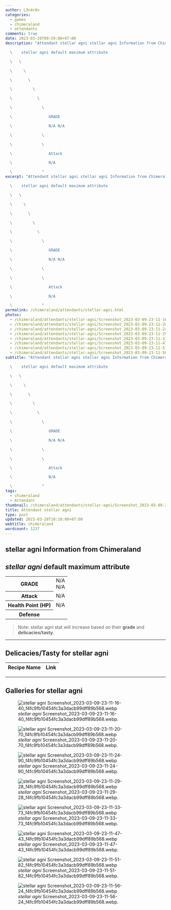 ```yaml
---
author: L3n4r0x
categories:
  - games
  - chimeraland
  - attendants
comments: true
date: 2023-03-28T09:59:08+07:00
description: "Attendant stellar agni stellar agni Information from Chimeraland

  \    stellar agni default maximum attribute

  \   \ 

  \     \ 

  \       \ 

  \         \ 

  \           \ 

  \             \ 

  \                GRADE

  \                N/A N/A

  \             \ 

  \             \ 

  \                Attack

  \                N/A

  \             "
excerpt: "Attendant stellar agni stellar agni Information from Chimeraland

  \    stellar agni default maximum attribute

  \   \ 

  \     \ 

  \       \ 

  \         \ 

  \           \ 

  \             \ 

  \                GRADE

  \                N/A N/A

  \             \ 

  \             \ 

  \                Attack

  \                N/A

  \             "
permalink: /chimeraland/attendants/stellar-agni.html
photos:
  - /chimeraland/attendants/stellar-agni/Screenshot_2023-03-09-23-11-16-40_f4fc9fb10454fc3a3dacb99dff89b568.webp
  - /chimeraland/attendants/stellar-agni/Screenshot_2023-03-09-23-11-20-70_f4fc9fb10454fc3a3dacb99dff89b568.webp
  - /chimeraland/attendants/stellar-agni/Screenshot_2023-03-09-23-11-24-90_f4fc9fb10454fc3a3dacb99dff89b568.webp
  - /chimeraland/attendants/stellar-agni/Screenshot_2023-03-09-23-11-29-28_f4fc9fb10454fc3a3dacb99dff89b568.webp
  - /chimeraland/attendants/stellar-agni/Screenshot_2023-03-09-23-11-33-73_f4fc9fb10454fc3a3dacb99dff89b568.webp
  - /chimeraland/attendants/stellar-agni/Screenshot_2023-03-09-23-11-47-43_f4fc9fb10454fc3a3dacb99dff89b568.webp
  - /chimeraland/attendants/stellar-agni/Screenshot_2023-03-09-23-11-51-82_f4fc9fb10454fc3a3dacb99dff89b568.webp
  - /chimeraland/attendants/stellar-agni/Screenshot_2023-03-09-23-11-56-24_f4fc9fb10454fc3a3dacb99dff89b568.webp
subtitle: "Attendant stellar agni stellar agni Information from Chimeraland

  \    stellar agni default maximum attribute

  \   \ 

  \     \ 

  \       \ 

  \         \ 

  \           \ 

  \             \ 

  \                GRADE

  \                N/A N/A

  \             \ 

  \             \ 

  \                Attack

  \                N/A

  \             "
tags:
  - chimeraland
  - Attendant
thumbnail: /chimeraland/attendants/stellar-agni/Screenshot_2023-03-09-23-11-16-40_f4fc9fb10454fc3a3dacb99dff89b568.webp
title: Attendant stellar agni
type: post
updated: 2023-03-28T10:10:08+07:00
webtitle: chimeraland
wordcount: 1237
---
```


<link
  rel="stylesheet"
  href="https://rawcdn.githack.com/dimaslanjaka/Web-Manajemen/870a349/css/bootstrap-5-3-0-alpha3-wrapper.css"
/>
<section id="bootstrap-wrapper">
  <div data-bs-theme="dark">
    <h2>stellar agni Information from Chimeraland</h2>
    <h2 id="attribute"><i>stellar agni</i> default maximum attribute</h2>
    <div class="row">
      <div class="col mb-2">
        <div class="card">
          <div class="card-body">
            <table>
              <tr>
                <th>GRADE</th>
                <td>N/A <br />N/A</td>
              </tr>
              <tr>
                <th>Attack</th>
                <td>N/A</td>
              </tr>
              <tr>
                <th>Health Point (HP)</th>
                <td>N/A</td>
              </tr>
              <tr>
                <th>Defense</th>
                <td></td>
              </tr>
            </table>
          </div>
        </div>
      </div>
    </div>
    <blockquote class="bd-callout bd-callout-warning">
      Note: stellar agni stat will increase based on their <b>grade</b> and
      <b>delicacies/tasty</b>.
    </blockquote>
    <hr />
    <h2 id="delicacies">Delicacies/Tasty for stellar agni</h2>
    <div class="card">
      <div class="card-body">
        <div class="table-responsive">
          <table class="table table-striped">
            <thead>
              <tr>
                <th>Recipe Name</th>
                <th>Link</th>
              </tr>
            </thead>
            <tbody></tbody>
          </table>
        </div>
      </div>
    </div>
    <hr />
    <div id="gallery">
      <h2>Galleries for stellar agni</h2>
      <div class="row">
        <div class="col-lg-6 col-12">
          <figure>
            <img
              src="https://www.webmanajemen.com/chimeraland/attendants/stellar-agni/Screenshot_2023-03-09-23-11-16-40_f4fc9fb10454fc3a3dacb99dff89b568.webp"
              alt="stellar agni Screenshot_2023-03-09-23-11-16-40_f4fc9fb10454fc3a3dacb99dff89b568.webp"
            />
            <figcaption style="word-wrap: break-word">
              <i>stellar agni</i>
              Screenshot_2023-03-09-23-11-16-40_f4fc9fb10454fc3a3dacb99dff89b568.webp.
            </figcaption>
          </figure>
        </div>
        <div class="col-lg-6 col-12">
          <figure>
            <img
              src="https://www.webmanajemen.com/chimeraland/attendants/stellar-agni/Screenshot_2023-03-09-23-11-20-70_f4fc9fb10454fc3a3dacb99dff89b568.webp"
              alt="stellar agni Screenshot_2023-03-09-23-11-20-70_f4fc9fb10454fc3a3dacb99dff89b568.webp"
            />
            <figcaption style="word-wrap: break-word">
              <i>stellar agni</i>
              Screenshot_2023-03-09-23-11-20-70_f4fc9fb10454fc3a3dacb99dff89b568.webp.
            </figcaption>
          </figure>
        </div>
        <div class="col-lg-6 col-12">
          <figure>
            <img
              src="https://www.webmanajemen.com/chimeraland/attendants/stellar-agni/Screenshot_2023-03-09-23-11-24-90_f4fc9fb10454fc3a3dacb99dff89b568.webp"
              alt="stellar agni Screenshot_2023-03-09-23-11-24-90_f4fc9fb10454fc3a3dacb99dff89b568.webp"
            />
            <figcaption style="word-wrap: break-word">
              <i>stellar agni</i>
              Screenshot_2023-03-09-23-11-24-90_f4fc9fb10454fc3a3dacb99dff89b568.webp.
            </figcaption>
          </figure>
        </div>
        <div class="col-lg-6 col-12">
          <figure>
            <img
              src="https://www.webmanajemen.com/chimeraland/attendants/stellar-agni/Screenshot_2023-03-09-23-11-29-28_f4fc9fb10454fc3a3dacb99dff89b568.webp"
              alt="stellar agni Screenshot_2023-03-09-23-11-29-28_f4fc9fb10454fc3a3dacb99dff89b568.webp"
            />
            <figcaption style="word-wrap: break-word">
              <i>stellar agni</i>
              Screenshot_2023-03-09-23-11-29-28_f4fc9fb10454fc3a3dacb99dff89b568.webp.
            </figcaption>
          </figure>
        </div>
        <div class="col-lg-6 col-12">
          <figure>
            <img
              src="https://www.webmanajemen.com/chimeraland/attendants/stellar-agni/Screenshot_2023-03-09-23-11-33-73_f4fc9fb10454fc3a3dacb99dff89b568.webp"
              alt="stellar agni Screenshot_2023-03-09-23-11-33-73_f4fc9fb10454fc3a3dacb99dff89b568.webp"
            />
            <figcaption style="word-wrap: break-word">
              <i>stellar agni</i>
              Screenshot_2023-03-09-23-11-33-73_f4fc9fb10454fc3a3dacb99dff89b568.webp.
            </figcaption>
          </figure>
        </div>
        <div class="col-lg-6 col-12">
          <figure>
            <img
              src="https://www.webmanajemen.com/chimeraland/attendants/stellar-agni/Screenshot_2023-03-09-23-11-47-43_f4fc9fb10454fc3a3dacb99dff89b568.webp"
              alt="stellar agni Screenshot_2023-03-09-23-11-47-43_f4fc9fb10454fc3a3dacb99dff89b568.webp"
            />
            <figcaption style="word-wrap: break-word">
              <i>stellar agni</i>
              Screenshot_2023-03-09-23-11-47-43_f4fc9fb10454fc3a3dacb99dff89b568.webp.
            </figcaption>
          </figure>
        </div>
        <div class="col-lg-6 col-12">
          <figure>
            <img
              src="https://www.webmanajemen.com/chimeraland/attendants/stellar-agni/Screenshot_2023-03-09-23-11-51-82_f4fc9fb10454fc3a3dacb99dff89b568.webp"
              alt="stellar agni Screenshot_2023-03-09-23-11-51-82_f4fc9fb10454fc3a3dacb99dff89b568.webp"
            />
            <figcaption style="word-wrap: break-word">
              <i>stellar agni</i>
              Screenshot_2023-03-09-23-11-51-82_f4fc9fb10454fc3a3dacb99dff89b568.webp.
            </figcaption>
          </figure>
        </div>
        <div class="col-lg-6 col-12">
          <figure>
            <img
              src="https://www.webmanajemen.com/chimeraland/attendants/stellar-agni/Screenshot_2023-03-09-23-11-56-24_f4fc9fb10454fc3a3dacb99dff89b568.webp"
              alt="stellar agni Screenshot_2023-03-09-23-11-56-24_f4fc9fb10454fc3a3dacb99dff89b568.webp"
            />
            <figcaption style="word-wrap: break-word">
              <i>stellar agni</i>
              Screenshot_2023-03-09-23-11-56-24_f4fc9fb10454fc3a3dacb99dff89b568.webp.
            </figcaption>
          </figure>
        </div>
      </div>
    </div>
  </div>
</section>